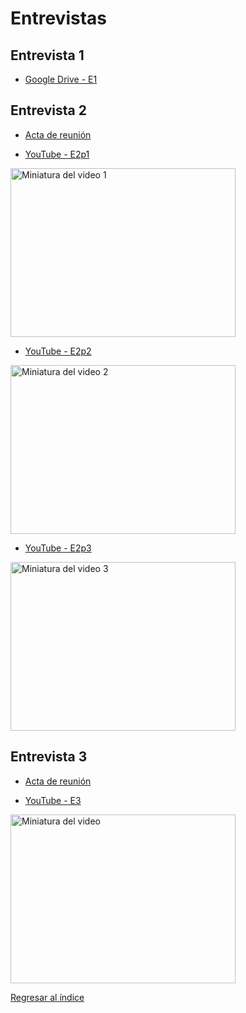 # Entrevistas

## Entrevista 1

* [Google Drive - E1](https://drive.google.com/file/d/1sm7qb-XREtdaCGds8seFGTpP762M8y8H/view?usp=drive_link)

## Entrevista 2
* [Acta de reunión](ActaReunion1.md)
  
* [YouTube - E2p1](https://youtu.be/QzTANWSyulc)

<a href="https://youtu.be/QzTANWSyulc" target="_blank"><img src="http://img.youtube.com/vi/QzTANWSyulc/0.jpg" alt="Miniatura del video 1" width="360" height="270" /></a>

* [YouTube - E2p2](https://youtu.be/K3NCj1vJh1A)

<a href="https://youtu.be/K3NCj1vJh1A" target="_blank"><img src="http://img.youtube.com/vi/K3NCj1vJh1A/0.jpg" alt="Miniatura del video 2" width="360" height="270" /></a>

* [YouTube - E2p3](https://youtu.be/UsYGeQmxcos)

<a href="https://youtu.be/UsYGeQmxcos" target="_blank"><img src="http://img.youtube.com/vi/UsYGeQmxcos/0.jpg" alt="Miniatura del video 3" width="360" height="270" /></a>

## Entrevista 3
* [Acta de reunión](ActaReunion1.md)
  
* [YouTube - E3](https://youtu.be/y9ZQTpqJZFk)

<a href="(https://youtu.be/y9ZQTpqJZFk" target="_blank"><img src="http://img.youtube.com/vi/y9ZQTpqJZFk/0.jpg" alt="Miniatura del video" width="360" height="270" /></a>

[Regresar al índice](Indice.md)